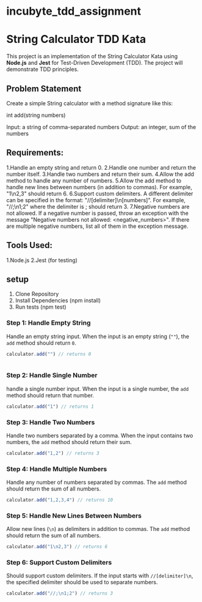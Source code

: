 # incubyte_tdd_assignment

# String Calculator TDD Kata

This project is an implementation of the String Calculator Kata using **Node.js** and **Jest** for Test-Driven Development (TDD). The project will demonstrate TDD principles.

## Problem Statement

Create a simple String calculator with a method signature like this:

int add(string numbers)

Input: a string of comma-separated numbers
Output: an integer, sum of the numbers

## Requirements:
1.Handle an empty string and return 0.
2.Handle one number and return the number itself.
3.Handle two numbers and return their sum.
4.Allow the add method to handle any number of numbers.
5.Allow the add method to handle new lines between numbers (in addition to commas). For example, "1\n2,3" should return 6.
6.Support custom delimiters. A different delimiter can be specified in the format: "//[delimiter]\n[numbers]". For example, "//;\n1;2" where the delimiter is ; should return 3.
7.Negative numbers are not allowed. If a negative number is passed, throw an exception with the message "Negative numbers not allowed: <negative_numbers>". If there are multiple negative numbers, list all of them in the exception message.

## Tools Used:
1.Node.js
2.Jest (for testing)

## setup
1. Clone Repository
2. Install Dependencies (npm install)
3. Run tests (npm test)

### Step 1: Handle Empty String

 Handle an empty string input. When the input is an empty string (`""`), the `add` method should return `0`.

```js
calculator.add("") // returns 0
 
 ```
 ### Step 2: Handle Single Number

 handle a single number input. When the input is a single number, the `add` method should return that number.

```js
calculator.add("1") // returns 1
```

### Step 3: Handle Two Numbers

Handle two numbers separated by a comma. When the input contains two numbers, the `add` method should return their sum.

```js
calculator.add("1,2") // returns 3
```
### Step 4: Handle Multiple Numbers

Handle any number of numbers separated by commas. The `add` method should return the sum of all numbers.

```js
calculator.add("1,2,3,4") // returns 10
```
### Step 5: Handle New Lines Between Numbers

Allow new lines (`\n`) as delimiters in addition to commas. The `add` method should return the sum of all numbers.

```js
calculator.add("1\n2,3") // returns 6
```
### Step 6: Support Custom Delimiters

Should support custom delimiters. If the input starts with `//[delimiter]\n`, the specified delimiter should be used to separate numbers.

```js
calculator.add("//;\n1;2") // returns 3
```